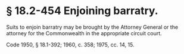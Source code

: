 # § 18.2-454 Enjoining barratry.

<p>Suits to enjoin barratry may be brought by the Attorney General or the attorney for the Commonwealth in the appropriate circuit court.</p><p>Code 1950, § 18.1-392; 1960, c. 358; 1975, cc. 14, 15.</p>